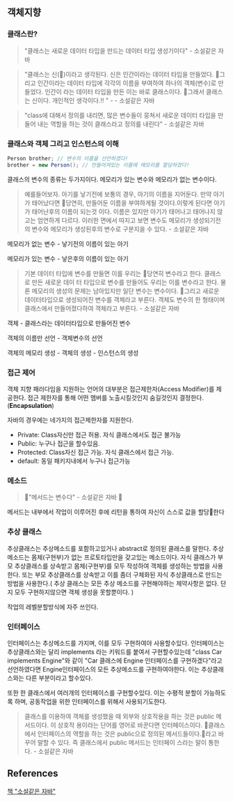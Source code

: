 ## 객체지향

### 클래스란?

> "클래스는 새로운 데이터 타입을 만드는 데이터 타입 생성기이다" - 소설같은 자바

> "클래스는 신(􏰨)이라고 생각된다. 신은 인간이라는 데이터 타입을 만들었다. 􏰢그리고 인간이라는 데이터 타입에 각각의 이름을 부여하여 하나의 객체(변수)로 만들었다. 인간이 라는 데이터 타입을 만든 이는 바로 클래스이다. 􏰢그래서 클래스는 신이다. 개인적인 생각이다.!! " - - 소설같은 자바

> "class에 대해서 정의를 내리면, 많은 변수들이 뭉쳐서 새로운 데이터 타입을 만 들어 내는 역할을 하는 것이 클래스라고 정의를 내린다" - 소설같은 자바

### 클래스와 객체 그리고 인스턴스의 이해

```java 
Person brother; // 변수의 이름을 선언하겠다!
brother = new Person(); // 만들어져있는 이름에 메모리를 할당하겠다!
```

클래스의 변수의 종류는 두가지이다. 메모리가 있는 변수와 메모리가 없는 변수이다. 

> 예를들어보자. 아기를 낳기전에 보통의 경우, 아기의 이름을 지어둔다. 만약 아기가 태어났다면 􏰣당연히, 만들어둔 이름을 부여하게될 것이다.이렇게 된다면 아기가 태어난후의 이름이 되는것 이다. 이름은 있지만 아기가 태어나고 태어나지 않고는 엄연하게 다르다. 이러한 면에서 따지고 보면 변수도 메모리가 생성되기전의 변수와 메모리가 생성된후의 변수로 구분지을 수 있다. - 소설같은 자바

메모리가 없는 변수  -  낳기전의 이름이 있는 아기

메모리가 있는 변수  -  낳은후의 이름이 있는 아기  

> 기본 데이터 타입에 변수를 만들면 이를 우리는 􏰣당연히 변수라고 한다. 클래스로 만든 새로운 데이 터 타입으로 변수를 만들어도 우리는 이를 변수라고 한다. 물론 메모리의 생성의 문제는 남아있지만 일단 변수는 변수이다. 􏰢그리고 새로운 데이터타입으로 생성되어진 변수를 객체라고 부른다. 객체도 변수의 한 형태이며 클래스에서 만들어졌다하여 객체라고 부른다. - 소설같은 자바

객체 - 클래스라는 데이터타입으로 만들어진 변수

객체의 이름만 선언 - 객체변수의 선언

객체의 메모리 생성 -  객체의 생성 - 인스턴스의 생성

### 접근 제어

객체 지향 패러다임을 지원하는 언어의 대부분은 접근제한자(Access Modifier)를 제공한다. 접근 제한자를 통해 어떤 멤버를 노출시킬것인지 숨길것인지 결정한다. (**Encapsulation**)

자바의 경우에는 네가지의 접근제한자를 지원한다.

- Private: Class자신만 접근 허용. 자식 클래스에서도 접근 불가능
- Public: 누구나 접근을 할수있음.
- Protected: Class자신 접근 가능. 자식 클래스에서 접근 가능. 
- default: 동일 패키지내에서 누구나 접근가능

### 메소드 

> 􏰥"메서드는 변수다" - 소설같은 자바 􏰥

메서드는 내부에서 작업이 이루어진 후에 리턴을 통하여 자신이 스스로 값을 할당􏰣한다

### 추상 클래스 

추상클래스는 추상메소드를 포함하고있거나 abstract로 정의된 클래스를 말한다. 추상메소드는 몸체(구현부)가 없는 프로토타입만을 갖고있는 메소드이다. 자식 클래스가 부모 추상클래스를 상속받고 몸체(구현부)를 모두 작성하여 객체를 생성하는 방법을 사용한다. 또는 부모 추상클래스를 상속받고 이를 좀더 구체화된 자식 추상클래스로 만드는 방법을 사용한다.( 추상 클래스는 모든 추상 메소드를 구현해야하는 제약사항은 없다. 단지 모두 구현하지않으면 객체 생성을 못할뿐이다. )

작업의 레벨분할방식에 자주 쓰인다.

### 인터페이스 

인터페이스는 추상메소드를 가지며, 이를 모두 구현하여야 사용할수있다. 인터페이스는 추상클래스와는 달리 implements 라는 키워드를 붙여서 구현할수있는데
"class Car implements Engine"와 같이 "Car 클래스에 Engine 인터페이스를 구현하겠다"라고 선언하였다면 Engine인터페이스의 모든 추상메소드를 구현하여야한다. 이는 추상클래스와는 다른 부분이라고 할수있다. 

또한 한 클래스에서 여러개의 인터페이스를 구현할수있다. 이는 수평적 분할이 가능하도록 하며, 공동작업을 위한 인터페이스를 위해서 사용되기도한다. 

> 클래스를 이용하여 객체를 생성했을 때 외부와 상호작용을 하는 것은 public 메서드이다. 이 상호작 용이라는 단어를 영어로 바꾼다면 인터페이스이다. 􏰥클래스에서 인터페이스의 역할을 하는 것은 public으로 정의된 메서드들이다.􏰥라고 바꾸어 말할 수 있다. 즉 클래스에서 public 메서드는 인터페이 스라는 말이 통한다.  - 소설같은 자바

## References

[책 "소설같은 자바"](http://book.interpark.com/product/BookDisplay.do?_method=detail&sc.prdNo=206612496)

